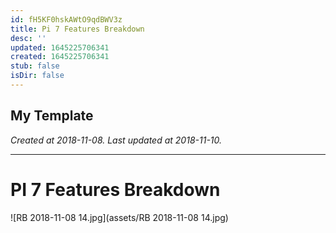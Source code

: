 ```yaml
---
id: fH5KF0hskAWtO9qdBWV3z
title: Pi 7 Features Breakdown
desc: ''
updated: 1645225706341
created: 1645225706341
stub: false
isDir: false
---
```

My Template
---

_Created at 2018-11-08._
_Last updated at 2018-11-10._




---

# PI 7 Features Breakdown


![RB 2018-11-08 14.jpg](assets/RB 2018-11-08 14.jpg)

